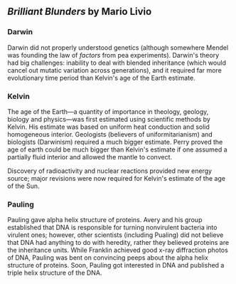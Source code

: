 ## _Brilliant Blunders_ by Mario Livio

### Darwin

Darwin did not properly understood genetics (although somewhere Mendel was founding the law of _factors_ from pea experiments). Darwin's theory had big challenges: inability to deal with blended inheritance (which would cancel out mutatic variation across generations), and it required far more evolutionary time period than Kelvin's age of the Earth estimate.

### Kelvin

The age of the Earth—a quantity of importance in theology, geology, biology and physics—was first estimated using scientific methods by Kelvin. His estimate was based on uniform heat conduction and solid homogeneous interior. Geologists (believers of uniformitarianism) and biologists (Darwinism) required a much bigger estimate. Perry proved the age of earth could be much bigger than Kelvin's estimate if one assumed a partially fluid interior and allowed the mantle to convect.

Discovery of radioactivity and nuclear reactions provided new energy source; major revisions were now required for Kelvin's estimate of the age of the Sun.

### Pauling

Pauling gave alpha helix structure of proteins. Avery and his group established that DNA is responsible for turning nonvirulent bacteria into virulent ones; however, other scientists (including Pualing) did not believe that DNA had anything to do with heredity, rather they believed proteins are the inheritance units. While Franklin achieved good x-ray diffraction photos of DNA, Pauling was bent on convincing peeps about the alpha helix structure of proteins. Soon, Pauling got interested in DNA and published a triple helix structure of the DNA.
